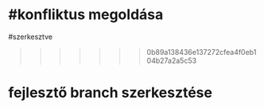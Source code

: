 #konfliktus megoldása
=======
#szerkesztve
>>>>>>> 0b89a138436e137272cfea4f0eb104b27a2a5c53
# fejlesztő branch szerkesztése
